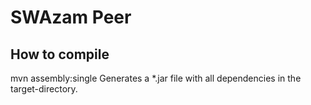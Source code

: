 SWAzam Peer
===

How to compile
---

mvn assembly:single
Generates a *.jar file with all dependencies in the target-directory.
